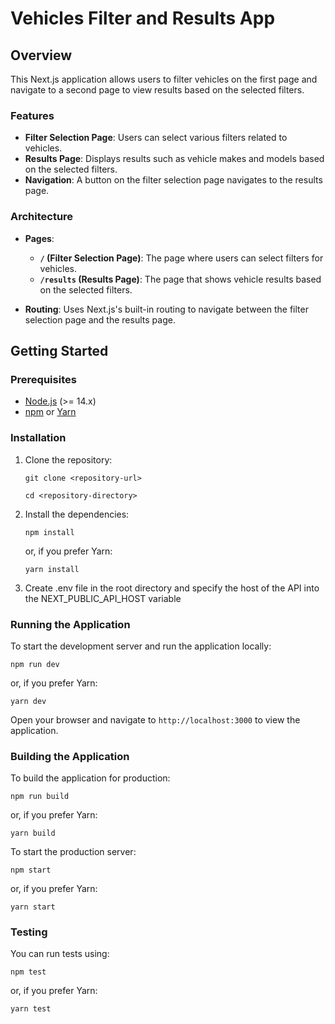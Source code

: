 # Vehicles Filter and Results App

## Overview

This Next.js application allows users to filter vehicles on the first page and navigate to a second page to view results based on the selected filters.

### Features

- **Filter Selection Page**: Users can select various filters related to vehicles.
- **Results Page**: Displays results such as vehicle makes and models based on the selected filters.
- **Navigation**: A button on the filter selection page navigates to the results page.

### Architecture

- **Pages**:
  - **`/` (Filter Selection Page)**: The page where users can select filters for vehicles.
  - **`/results` (Results Page)**: The page that shows vehicle results based on the selected filters.

- **Routing**: Uses Next.js's built-in routing to navigate between the filter selection page and the results page.

## Getting Started

### Prerequisites

- [Node.js](https://nodejs.org/) (>= 14.x)
- [npm](https://www.npmjs.com/) or [Yarn](https://yarnpkg.com/)

### Installation

1. Clone the repository:

   `git clone <repository-url>`

   `cd <repository-directory>`

2. Install the dependencies:

   `npm install`

   or, if you prefer Yarn:

   `yarn install`

3. Create .env file in the root directory and specify the host of the API into the NEXT_PUBLIC_API_HOST variable

### Running the Application

To start the development server and run the application locally:

   `npm run dev`

   or, if you prefer Yarn:

   `yarn dev`

Open your browser and navigate to `http://localhost:3000` to view the application.

### Building the Application

To build the application for production:

   `npm run build`

   or, if you prefer Yarn:

   `yarn build`

To start the production server:

   `npm start`

   or, if you prefer Yarn:

   `yarn start`

### Testing

You can run tests using:

   `npm test`

   or, if you prefer Yarn:

   `yarn test`